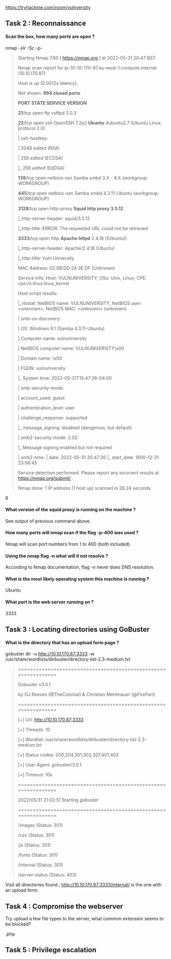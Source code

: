 https://tryhackme.com/room/vulnversity

## Task 2 : Reconnaissance

#### Scan the box, how many ports are open ?

nmap -sV -Sc -p-

> Starting Nmap 7.60 ( https://nmap.org ) at 2022-05-31 20:47 BST
> 
> Nmap scan report for ip-10-10-170-87.eu-west-1.compute.internal (10.10.170.87)
> 
> Host is up (0.0012s latency).
> 
> Not shown: **994 closed ports**
> 
> **PORT    STATE SERVICE     VERSION**
> 
> **21**/tcp   open  ftp         vsftpd 3.0.3
> 
> **22**/tcp   open  ssh         OpenSSH 7.2p2 **Ubuntu** 4ubuntu2.7 (Ubuntu Linux; protocol 2.0)
> 
> | ssh-hostkey: 
> 
> |   2048 *edited* (RSA)
> 
> |   256 *edited* (ECDSA)
> 
> |_  256 *edited* (EdDSA)
> 
> **139**/tcp  open  netbios-ssn Samba smbd 3.X - 4.X (workgroup: WORKGROUP)
> 
> **445**/tcp  open  netbios-ssn Samba smbd 4.3.11-Ubuntu (workgroup: WORKGROUP)
> 
> **3128**/tcp open  http-proxy  **Squid http proxy 3.5.12**
> 
> |\_http-server-header: squid/3.5.12
> 
> |\_http-title: ERROR: The requested URL could not be retrieved
> 
> **3333**/tcp open  http        **Apache httpd** 2.4.18 ((Ubuntu))
> 
> |\_http-server-header: Apache/2.4.18 (Ubuntu)
> 
> |\_http-title: Vuln University
> 
> MAC Address: 02:0B:DD:24:3E:DF (Unknown)
> 
> Service Info: Host: VULNUNIVERSITY; OSs: Unix, Linux; CPE: cpe:/o:linux:linux_kernel
> 
> Host script results:
> 
> |\_nbstat: NetBIOS name: VULNUNIVERSITY, NetBIOS user: <unknown\>, NetBIOS MAC: <unknown\> (unknown)
> 
> | smb-os-discovery: 
>  
> |   OS: Windows 6.1 (Samba 4.3.11-Ubuntu)
>  
> |   Computer name: vulnuniversity
> 
> |   NetBIOS computer name: VULNUNIVERSITY\x00
> 
> |   Domain name: \x00
> 
> |   FQDN: vulnuniversity
> 
> |\_  System time: 2022-05-31T15:47:26-04:00
> 
> | smb-security-mode: 
> 
> |   account_used: guest
> 
> |   authentication_level: user
> 
> |   challenge_response: supported
> 
> |\_  message_signing: disabled (dangerous, but default)
> 
> | smb2-security-mode: 
>   2.02: 
> 
> |\_    Message signing enabled but not required
> 
> | smb2-time: 
> |   date: 2022-05-31 20:47:26
> |\_  start_date: 1600-12-31 23:58:45
> 
> Service detection performed. Please report any incorrect results at https://nmap.org/submit/ .
> 
> Nmap done: 1 IP address (1 host up) scanned in 28.24 seconds

6

#### What version of the squid proxy is running on the machine ?

See output of previous command above.

#### How many ports will nmap scan if the flag -p-400 was used ?

Nmap will scan port numbers from 1 to 400 (both included).

#### Using the nmap flag -n what will it not resolve ?

According to Nmap documentation, flag -n never does DNS resolution.

#### What is the most likely operating system this machine is running ?

Ubuntu

#### What port is the web server running on ?

3333

## Task 3 : Locating directories using GoBuster

#### What is the directory that has an upload form page ?

gobuster dir -u http://10.10.170.87:3333 -w /usr/share/wordlists/dirbuster/directory-list-2.3-medium.txt 

> ===============================================================
> 
> Gobuster v3.0.1
> 
> by OJ Reeves (@TheColonial) & Christian Mehlmauer (@_FireFart_)
> 
> ===============================================================
> 
> [+] Url:            http://10.10.170.87:3333
> 
> [+] Threads:        10
> 
> [+] Wordlist:       /usr/share/wordlists/dirbuster/directory-list-2.3-medium.txt
> 
> [+] Status codes:   200,204,301,302,307,401,403
> 
> [+] User Agent:     gobuster/3.0.1
> 
> [+] Timeout:        10s
> 
> ===============================================================
> 
> 2022/05/31 21:02:51 Starting gobuster
> 
> ===============================================================
> 
> /images (Status: 301)
> 
> /css (Status: 301)
> 
> /js (Status: 301)
> 
> /fonts (Status: 301)
> 
> /internal (Status: 301)
> 
> /server-status (Status: 403)

Visit all directories found ; http://10.10.170.87:3333/internal/ is the one with an upload form.

## Task 4 : Compromise the webserver

Try upload a few file types to the server, what common extension seems to be blocked?

.php

## Task 5 : Privilege escalation

